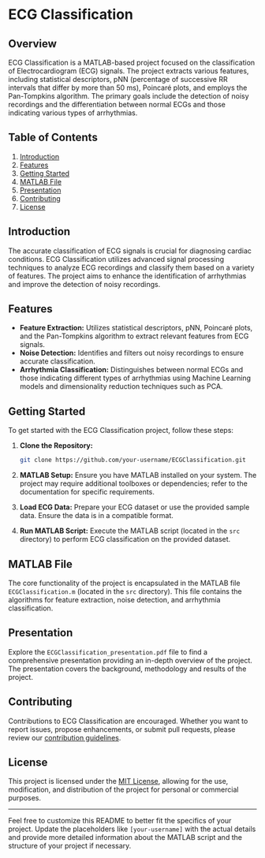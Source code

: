 # ECG Classification

## Overview

ECG Classification is a MATLAB-based project focused on the classification of Electrocardiogram (ECG) signals. The project extracts various features, including statistical descriptors, pNN (percentage of successive RR intervals that differ by more than 50 ms), Poincaré plots, and employs the Pan-Tompkins algorithm. The primary goals include the detection of noisy recordings and the differentiation between normal ECGs and those indicating various types of arrhythmias.

## Table of Contents

1. [Introduction](#introduction)
2. [Features](#features)
3. [Getting Started](#getting-started)
4. [MATLAB File](#matlab-file)
5. [Presentation](#presentation)
6. [Contributing](#contributing)
7. [License](#license)

## Introduction

The accurate classification of ECG signals is crucial for diagnosing cardiac conditions. ECG Classification utilizes advanced signal processing techniques to analyze ECG recordings and classify them based on a variety of features. The project aims to enhance the identification of arrhythmias and improve the detection of noisy recordings.

## Features

- **Feature Extraction:** Utilizes statistical descriptors, pNN, Poincaré plots, and the Pan-Tompkins algorithm to extract relevant features from ECG signals.
- **Noise Detection:** Identifies and filters out noisy recordings to ensure accurate classification.
- **Arrhythmia Classification:** Distinguishes between normal ECGs and those indicating different types of arrhythmias using Machine Learning models and dimensionality reduction techniques such as PCA.

## Getting Started

To get started with the ECG Classification project, follow these steps:

1. **Clone the Repository:**
   ```bash
   git clone https://github.com/your-username/ECGClassification.git
   ```

2. **MATLAB Setup:**
   Ensure you have MATLAB installed on your system. The project may require additional toolboxes or dependencies; refer to the documentation for specific requirements.

3. **Load ECG Data:**
   Prepare your ECG dataset or use the provided sample data. Ensure the data is in a compatible format.

4. **Run MATLAB Script:**
   Execute the MATLAB script (located in the `src` directory) to perform ECG classification on the provided dataset.

## MATLAB File

The core functionality of the project is encapsulated in the MATLAB file `ECGClassification.m` (located in the `src` directory). This file contains the algorithms for feature extraction, noise detection, and arrhythmia classification.

## Presentation

Explore the `ECGClassification_presentation.pdf` file to find a comprehensive presentation providing an in-depth overview of the project. The presentation covers the background, methodology and results of the project.

## Contributing

Contributions to ECG Classification are encouraged. Whether you want to report issues, propose enhancements, or submit pull requests, please review our [contribution guidelines](CONTRIBUTING.md).

## License

This project is licensed under the [MIT License](LICENSE), allowing for the use, modification, and distribution of the project for personal or commercial purposes.

---

Feel free to customize this README to better fit the specifics of your project. Update the placeholders like `[your-username]` with the actual details and provide more detailed information about the MATLAB script and the structure of your project if necessary.
